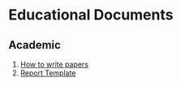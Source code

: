 # Educational Documents

## Academic
1. [How to write papers](https://chagag.github.io/pacwiki/educationalDocs/academic/paperWriting)
2. [Report Template](https://chagag.github.io/pacwiki/educationalDocs/academic/reportTemplate)

